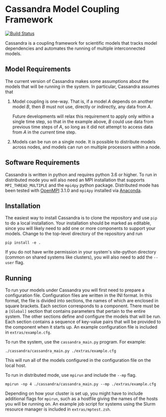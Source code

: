 # Cassandra Model Coupling Framework

[![Build Status]( https://travis-ci.org/JGCRI/cassandra.svg?branch=master)](https://travis-ci.org/JGCRI/cassandra)

Cassandra is a coupling framework for scientific models that tracks
model dependencies and automates the running of multiple
interconnected models.

## Model Requirements

The current version of Cassandra makes some assumptions about the
models that will be running in the system.  In particular, Cassandra
assumes that  

1. Model coupling is one-way.  That is, if a model _A_ depends on
   another model _B_, then _B_ must not use, directly or
   indirectly, any data from _A_.  

   Future developments will relax this requirement to apply
   only within a single time step, so that in the example above, _B_
   could use data from previous time steps of _A_, so long as it did
   not attempt to access data from _A_ in the _current_ time step.

2. Models can be run on a single node.  It _is_ possible to distribute
   models across nodes, and models can run on multiple processors
   within a node.


## Software Requirements

Cassandra is written in python and requires python 3.6 or higher.  To
run in distributed mode you will also need an MPI installation that
supports `MPI_THREAD_MULTIPLE` and the `mpi4py` python package.
Distributed mode has been tested with [OpenMPI](https://www.open-mpi.org/)
3.1.0 and `mpi4py` installed via
[Anaconda](https://www.anaconda.com/).


## Installation

The easiest way to install Cassandra is to clone the repository and
use `pip` to do a local installation.  Your installation should be
marked as editable, since you will likely need to add one or more
components to support your models.  Change to the top-level directory
of the repository and run  
```
pip install -e .
```
If you do not have write permission in your system's site-python
directory (common on shared systems like clusters), you will also need
to add the `--user` flag.

## Running

To run your models under Cassandra you will first need to prepare a
configuration file.  Configuration files are written in the INI
format.  In this format, the file is divided into sections, the names
of which are enclosed in square brackets.  Each section corresponds to
a component.  There must be a `[Global]` section that contains
parameters that pertain to the entire system.  The other sections
define and configure the models that will be run.  Each section
contains a sequence of key-value pairs that will be provided to the
component when it starts up.  An example configuration file is
included in `extras/example.cfg`.

To run the system, use the `cassandra_main.py` program.  For example:  
```
./cassandra/cassandra_main.py ./extras/example.cfg
```
This will run all of the models configured in the configuration file
on the local host.  

To run in distributed mode, use `mpirun` and include the `--mp` flag.  
```
mpirun -np 4 ./cassandra/cassandra_main.py --mp ./extras/example.cfg
```
Depending on how your cluster is set up, you might have to include
additional flags for `mpirun`, such as a hostfile giving the names of
the hosts you will be running on.  An example job script for systems
using the Slurm resource manager is included in `extras/mptest.zsh`.
